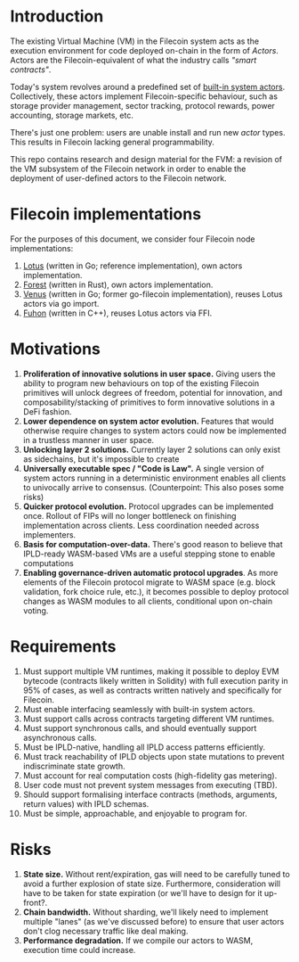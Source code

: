 # Introduction

The existing Virtual Machine (VM) in the Filecoin system acts as the execution environment for code deployed on-chain in the form of _Actors_. Actors are the Filecoin-equivalent of what the industry calls _"smart contracts"_.

Today's system revolves around a predefined set of [built-in system actors](https://spec.filecoin.io/#section-systems.filecoin_vm.sysactors). Collectively, these actors implement Filecoin-specific behaviour, such as storage provider management, sector tracking, protocol rewards, power accounting, storage markets, etc.

There's just one problem: users are unable install and run new _actor_ types. This results in Filecoin lacking general programmability.

This repo contains research and design material for the FVM: a revision of the VM subsystem of the Filecoin network in order to enable the deployment of user-defined actors to the Filecoin network.

# Filecoin implementations

For the purposes of this document, we consider four Filecoin node implementations:

1. [Lotus](https://github.com/filecoin-project/lotus) (written in Go; reference implementation), own actors implementation.
2. [Forest](https://github.com/ChainSafe/forest) (written in Rust), own actors implementation.
3. [Venus](https://github.com/filecoin-project/venus) (written in Go; former go-filecoin implementation), reuses Lotus actors via go import.
4. [Fuhon](https://github.com/filecoin-project/cpp-filecoin) (written in C++), reuses Lotus actors via FFI.

# Motivations

1. **Proliferation of innovative solutions in user space.** Giving users the ability to program new behaviours on top of the existing Filecoin primitives will unlock degrees of freedom, potential for innovation, and composability/stacking of primitives to form innovative solutions in a DeFi fashion.
2. **Lower dependence on system actor evolution.** Features that would otherwise require changes to system actors could now be implemented in a trustless manner in user space.
3. **Unlocking layer 2 solutions.** Currently layer 2 solutions can only exist as sidechains, but it's impossible to create 
5. **Universally executable spec / "Code is Law".** A single version of system actors running in a deterministic environment enables all clients to univocally arrive to consensus. (Counterpoint: This also poses some risks)
6. **Quicker protocol evolution.** Protocol upgrades can be implemented once. Rollout of FIPs will no longer bottleneck on finishing implementation across clients. Less coordination needed across implementers.
7. **Basis for computation-over-data.** There's good reason to believe that IPLD-ready WASM-based VMs are a useful stepping stone to enable computations
8. **Enabling governance-driven automatic protocol upgrades**. As more elements of the Filecoin protocol migrate to WASM space (e.g. block validation, fork choice rule, etc.), it becomes possible to deploy protocol changes as WASM modules to all clients, conditional upon on-chain voting.

# Requirements

1. Must support multiple VM runtimes, making it possible to deploy EVM bytecode (contracts likely written in Solidity) with full execution parity in 95% of cases, as well as contracts written natively and specifically for Filecoin.
2. Must enable interfacing seamlessly with built-in system actors.
3. Must support calls across contracts targeting different VM runtimes.
4. Must support synchronous calls, and should eventually support asynchronous calls.
6. Must be IPLD-native, handling all IPLD access patterns efficiently.
7. Must track reachability of IPLD objects upon state mutations to prevent indiscriminate state growth.
8. Must account for real computation costs (high-fidelity gas metering).
9. User code must not prevent system messages from executing (TBD).
10. Should support formalising interface contracts (methods, arguments, return values) with IPLD schemas.
11. Must be simple, approachable, and enjoyable to program for.

# Risks

1. **State size.** Without rent/expiration, gas will need to be carefully tuned to avoid a further explosion of state size. Furthermore, consideration will have to be taken for state expiration (or we'll have to design for it up-front?.
2. **Chain bandwidth.** Without sharding, we'll likely need to implement multiple "lanes" (as we've discussed before) to ensure that user actors don't clog necessary traffic like deal making.
3. **Performance degradation.** If we compile our actors to WASM, execution time could increase.